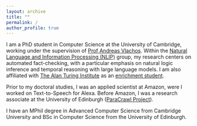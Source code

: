 ```yaml
---
layout: archive
title: ""
permalink: /
author_profile: true
---
```


I am a PhD student in Computer Science at the University of Cambridge, working under the supervision of [Prof Andreas Vlachos](https://andreasvlachos.github.io/). Within the [Natural Language and Information Processing (NLIP)](https://www.cl.cam.ac.uk/research/nl/) group, my research centers on automated fact-checking, with a particular emphasis on natural logic inference and temporal reasoning with large language models. I am also affiliated with [The Alan Turing Institute](https://www.turing.ac.uk/) as an [enrichment student](https://www.turing.ac.uk/people/enrichment-students/marek-strong).

Prior to my doctoral studies, I was an applied scientist at Amazon, were I worked on Text-to-Speech for Alexa. Before Amazon, I was a research associate at the University of Edinburgh ([ParaCrawl Project](https://aclanthology.org/2020.acl-main.417.pdf)).

I have an MPhil degree in Advanced Computer Science from Cambridge University and BSc in Computer Science from the University of Edinburgh.

